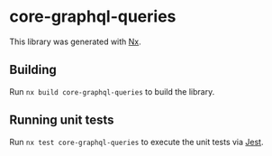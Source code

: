 # core-graphql-queries

This library was generated with [Nx](https://nx.dev).

## Building

Run `nx build core-graphql-queries` to build the library.

## Running unit tests

Run `nx test core-graphql-queries` to execute the unit tests via [Jest](https://jestjs.io).
